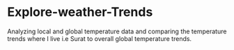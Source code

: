 # Explore-weather-Trends
Analyzing local and global temperature data and comparing the temperature trends where I live i.e Surat to overall global temperature trends.
